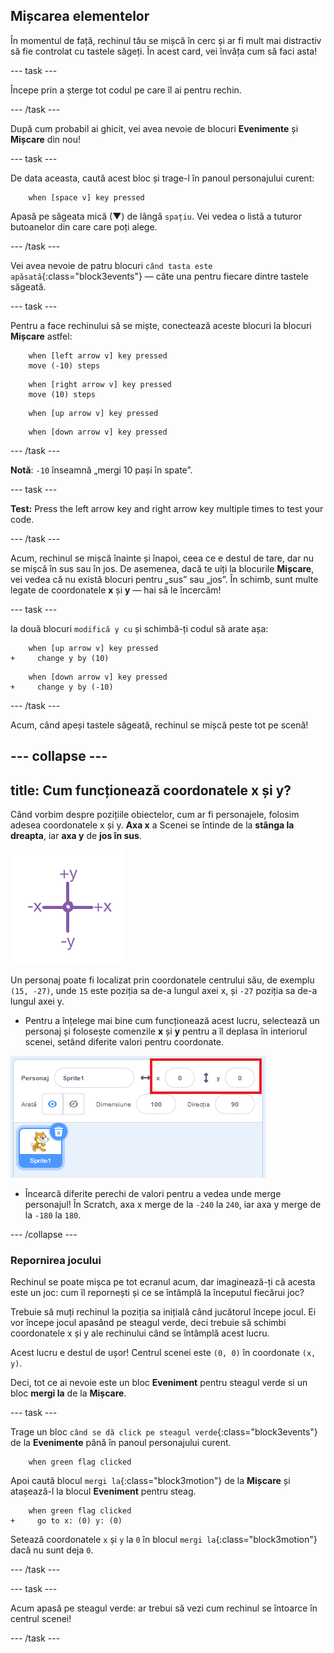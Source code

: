 ## Mișcarea elementelor

În momentul de față, rechinul tău se mișcă în cerc și ar fi mult mai distractiv să fie controlat cu tastele săgeți. În acest card, vei învăța cum să faci asta!

\--- task \---

Începe prin a șterge tot codul pe care îl ai pentru rechin.

\--- /task \---

După cum probabil ai ghicit, vei avea nevoie de blocuri **Evenimente** și **Mișcare** din nou!

\--- task \---

De data aceasta, caută acest bloc și trage-l în panoul personajului curent:

```blocks3
    when [space v] key pressed
```

Apasă pe săgeata mică (▼) de lângă `spațiu`. Vei vedea o listă a tuturor butoanelor din care care poți alege.

\--- /task \---

Vei avea nevoie de patru blocuri `când tasta este apăsată`{:class="block3events"} — câte una pentru fiecare dintre tastele săgeată.

\--- task \---

Pentru a face rechinului să se miște, conectează aceste blocuri la blocuri **Mișcare** astfel:

```blocks3
    when [left arrow v] key pressed
    move (-10) steps
```

```blocks3
    when [right arrow v] key pressed
    move (10) steps
```

```blocks3
    when [up arrow v] key pressed
```

```blocks3
    when [down arrow v] key pressed
```

\--- /task \---

**Notă**: `-10` înseamnă „mergi 10 pași în spate”.

\--- task \---

**Test:** Press the left arrow key and right arrow key multiple times to test your code.

\--- /task \---

Acum, rechinul se mișcă înainte și înapoi, ceea ce e destul de tare, dar nu se mișcă în sus sau în jos. De asemenea, dacă te uiți la blocurile **Mișcare**, vei vedea că nu există blocuri pentru „sus” sau „jos”. În schimb, sunt multe legate de coordonatele **x** și **y** — hai să le încercăm!

\--- task \---

Ia două blocuri `modifică y cu` și schimbă-ți codul să arate așa:

```blocks3
    when [up arrow v] key pressed
+     change y by (10)
```

```blocks3
    when [down arrow v] key pressed
+     change y by (-10)
```

\--- /task \---

Acum, când apeși tastele săgeată, rechinul se mișcă peste tot pe scenă!

## \--- collapse \---

## title: Cum funcționează coordonatele x și y?

Când vorbim despre pozițiile obiectelor, cum ar fi personajele, folosim adesea coordonatele x și y. **Axa x** a Scenei se întinde de la **stânga la dreapta**, iar **axa y** de **jos în sus**.

![](images/moving3.png)

Un personaj poate fi localizat prin coordonatele centrului său, de exemplu `(15, -27)`, unde `15` este poziția sa de-a lungul axei x, și `-27` poziția sa de-a lungul axei y.

+ Pentru a înțelege mai bine cum funcționează acest lucru, selectează un personaj și folosește comenzile **x** și **y** pentru a îl deplasa în interiorul scenei, setând diferite valori pentru coordonate.

![](images/xycoords.png)

+ Încearcă diferite perechi de valori pentru a vedea unde merge personajul! În Scratch, axa x merge de la `-240` la `240`, iar axa y merge de la `-180` la `180`.

\--- /collapse \---

### Repornirea jocului

Rechinul se poate mișca pe tot ecranul acum, dar imaginează-ți că acesta este un joc: cum îl repornești și ce se întâmplă la începutul fiecărui joc?

Trebuie să muți rechinul la poziția sa inițială când jucătorul începe jocul. Ei vor începe jocul apasând pe steagul verde, deci trebuie să schimbi coordonatele x și y ale rechinului când se întâmplă acest lucru.

Acest lucru e destul de ușor! Centrul scenei este `(0, 0)` în coordonate `(x, y)`.

Deci, tot ce ai nevoie este un bloc **Eveniment** pentru steagul verde si un bloc **mergi la** de la **Mișcare**.

\--- task \---

Trage un bloc `când se dă click pe steagul verde`{:class="block3events"} de la **Evenimente** până în panoul personajului curent.

```blocks3
    when green flag clicked
```

Apoi caută blocul `mergi la`{:class="block3motion"} de la **Mișcare** și atașează-l la blocul **Eveniment** pentru steag.

```blocks3
    when green flag clicked
+     go to x: (0) y: (0)
```

Setează coordonatele `x` și `y` la `0` în blocul `mergi la`{:class="block3motion"} dacă nu sunt deja `0`.

\--- /task \---

\--- task \---

Acum apasă pe steagul verde: ar trebui să vezi cum rechinul se întoarce în centrul scenei!

\--- /task \---